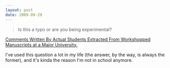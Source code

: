 ```yaml
---
layout: post
date: 2009-09-29
---  
```


>Is this a typo or are you being experimental?

[Comments Written By Actual Students Extracted From Workshopped Manuscripts at a Major University.](https://www.mcsweeneys.net/articles/comments-written-by-actual-students-extracted-from-workshopped-manuscripts-at-a-major-university)

I've used this question a lot in my life (the answer, by the way, is always the former), and it's kinda the reason I'm not in school anymore. 
